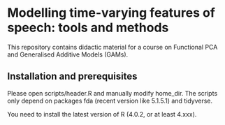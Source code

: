 # Modelling time-varying features of speech: tools and methods
This repository contains didactic material for a course on Functional PCA and Generalised Additive Models (GAMs).

## Installation and prerequisites
Please open scripts/header.R and manually modify home_dir. The scripts only depend on packages fda (recent version like 5.1.5.1) and tidyverse. 

You need to install the latest version of R (4.0.2, or at least 4.xxx).
